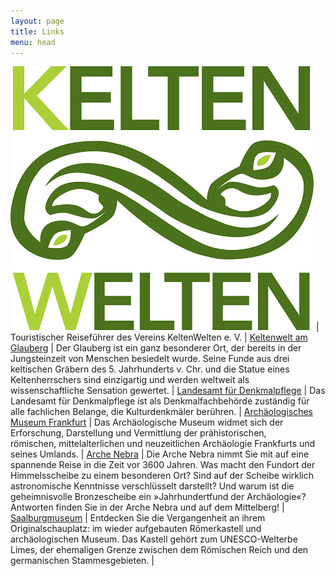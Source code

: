 ```yaml
---
layout: page
title: Links
menu: head
---
```

[![Keltische Stätten - KeltenWelten e. V. ](/images/Logoneu2016.tif "Keltische Stätten - KeltenWelten e. V.")](https://www.verein-keltenwelten.de/keltische-staetten/) | Touristischer Reiseführer des Vereins KeltenWelten e. V. 
 |
[Keltenwelt am Glauberg](http://www.keltenwelt-glauberg.de) | Der Glauberg ist ein ganz besonderer Ort, der bereits in der Jungsteinzeit von Menschen besiedelt wurde. Seine Funde aus drei keltischen Gräbern des 5. Jahrhunderts v. Chr. und die Statue eines Keltenherrschers sind einzigartig und werden weltweit als wissenschaftliche Sensation gewertet. 
 | 
[Landesamt für Denkmalpflege](http://www.denkmalpflege-hessen.de) | Das Landesamt für Denkmalpflege ist als Denkmalfachbehörde zuständig für alle fachlichen Belange, die Kulturdenkmäler berühren.
 | 
[Archäologisches Museum Frankfurt](http://www.archaeologisches-museum.frankfurt.de) | Das Archäologische Museum widmet sich der Erforschung, Darstellung und Vermittlung der prähistorischen, römischen, mittelalterlichen und neuzeitlichen Archäologie Frankfurts und seines Umlands.
 | 
[Arche Nebra](http://www.himmelsscheibe-erleben.de) | Die Arche Nebra nimmt Sie mit auf eine spannende Reise in die Zeit vor 3600 Jahren. Was macht den Fundort der Himmelsscheibe zu einem besonderen Ort? Sind auf der Scheibe wirklich astronomische Kenntnisse verschlüsselt darstellt? Und warum ist die geheimnisvolle Bronzescheibe ein »Jahrhundertfund der Archäologie«? Antworten finden Sie in der Arche Nebra und auf dem Mittelberg!
 | 
[Saalburgmuseum](http://www.saalburgmuseum.de) | Entdecken Sie die Vergangenheit an ihrem Originalschauplatz: im wieder aufgebauten Römerkastell und archäologischen Museum. Das Kastell gehört zum UNESCO-Welterbe Limes, der ehemaligen Grenze zwischen dem Römischen Reich und den germanischen Stammesgebieten.
 | 
